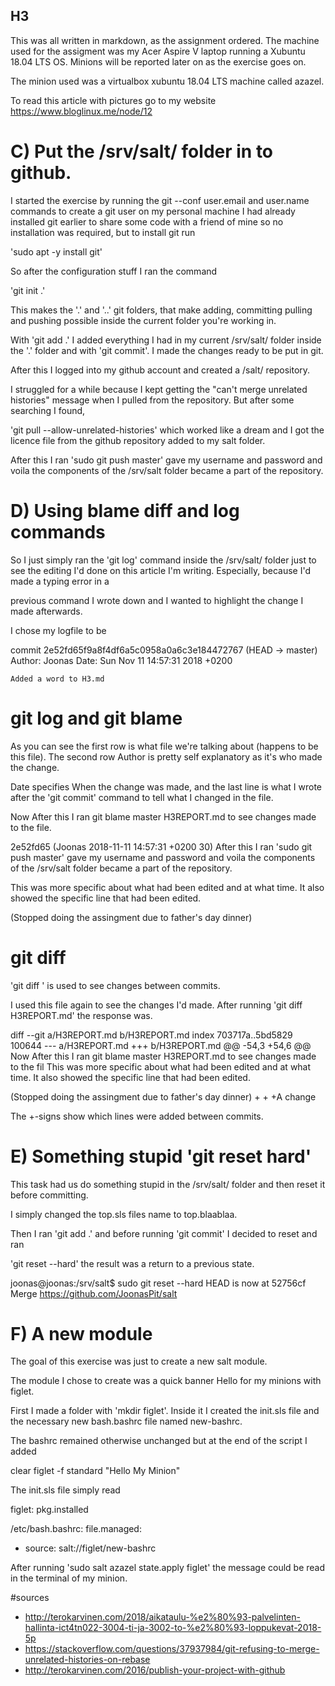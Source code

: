 ## H3

This was all written in markdown, as the assignment ordered.
The machine used for the assigment was my Acer Aspire V laptop running a Xubuntu 18.04 LTS OS. Minions will be reported later on as
the exercise goes on.

The minion used was a virtualbox xubuntu 18.04 LTS machine called azazel.

To read this article with pictures go to my website https://www.bloglinux.me/node/12

# C) Put the /srv/salt/ folder in to github.

I started the exercise by running the git --conf user.email and user.name commands to create a git user on my personal machine
I had already installed git earlier to share some code with a friend of mine so no installation was required, but to install git run 

'sudo apt -y install git'

So after the configuration stuff I ran the command

'git init .'

This makes the '.' and '..' git folders, that make adding, committing pulling and pushing possible inside the current folder you're working in.

With 'git add .' I added everything I had in my current /srv/salt/ folder inside the '.' folder and with 'git commit'. I made the changes ready to be put in git.

After this I logged into my github account and created a /salt/ repository.

I struggled for a while because I kept getting the "can't merge unrelated histories" message when I pulled from the repository. But after some searching I found,

'git pull <name> --allow-unrelated-histories' which worked like a dream and I got the licence file from the github repository added to my salt folder.

After this I ran 'sudo git push <the link to my repository> master' gave my username and password and voila the components of the /srv/salt folder became a part of the repository.

# D) Using blame diff and log commands

So I just simply ran the 'git log' command inside the /srv/salt/ folder just to see the editing I'd done on this article I'm writing. Especially, because I'd made a typing error in a

previous command I wrote down and I wanted to highlight the change I made afterwards. 

I chose my logfile to be 

commit 2e52fd65f9a8f4df6a5c0958a0a6c3e184472767 (HEAD -> master)
Author: Joonas 
Date:   Sun Nov 11 14:57:31 2018 +0200

    Added a word to H3.md

# git log and git blame

As you can see the first row is what file we're talking about (happens to be this file). The second row Author is pretty self explanatory as it's who made the change.

Date specifies When the change was made, and the last line is what I wrote after the 'git commit' command to tell what I changed in the file.

Now After this I ran git blame master H3REPORT.md to see changes made to the file.

2e52fd65 (Joonas 2018-11-11 14:57:31 +0200 30) After this I ran 'sudo git push <the link to my repository> master' gave my username and password and voila the components of the /srv/salt folder became a part of the repository.

This was more specific about what had been edited and at what time. It also showed the specific line that had been edited.

(Stopped doing the assingment due to father's day dinner)

# git diff

'git diff <file>' is used to see changes between commits. 

I used this file again to see the changes I'd made. After running 'git diff H3REPORT.md' the response was.

diff --git a/H3REPORT.md b/H3REPORT.md
index 703717a..5bd5829 100644
--- a/H3REPORT.md
+++ b/H3REPORT.md
@@ -54,3 +54,6 @@ Now After this I ran git blame master H3REPORT.md to see changes made to the fil
 This was more specific about what had been edited and at what time. It also showed the specific line that had been edited.
 
 (Stopped doing the assingment due to father's day dinner)
+
+
+A change

The +-signs show which lines were added between commits.

# E) Something stupid 'git reset hard'

This task had us do something stupid in the /srv/salt/ folder and then reset it before committing.

I simply changed the top.sls files name to top.blaablaa.

Then I ran 'git add .' and before running 'git commit' I decided to reset and ran 

'git reset --hard' the result was a return to a previous state.

joonas@joonas:/srv/salt$ sudo git reset --hard
HEAD is now at 52756cf Merge https://github.com/JoonasPit/salt

# F) A new module

The goal of this exercise was just to create a new salt module.

The module I chose to create was a quick banner Hello for my minions with figlet.

First I made a folder with 'mkdir figlet'. Inside it I created the init.sls file and the necessary new bash.bashrc file named new-bashrc.

The bashrc remained otherwise unchanged but at the end of the script I added 


clear
figlet -f standard "Hello My Minion"

The init.sls file simply read 

figlet:
  pkg.installed

/etc/bash.bashrc:
   file.managed:
   - source: salt://figlet/new-bashrc

After running 'sudo salt azazel state.apply figlet' the message could be read in the terminal of my minion.


#sources

- http://terokarvinen.com/2018/aikataulu-%e2%80%93-palvelinten-hallinta-ict4tn022-3004-ti-ja-3002-to-%e2%80%93-loppukevat-2018-5p
- https://stackoverflow.com/questions/37937984/git-refusing-to-merge-unrelated-histories-on-rebase
- http://terokarvinen.com/2016/publish-your-project-with-github

